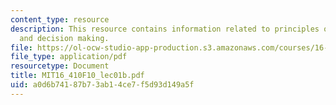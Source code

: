 ```yaml
---
content_type: resource
description: This resource contains information related to principles of autonomy
  and decision making.
file: https://ol-ocw-studio-app-production.s3.amazonaws.com/courses/16-410-principles-of-autonomy-and-decision-making-fall-2010/a0d6b74187b73ab14ce7f5d93d149a5f_MIT16_410F10_lec01b.pdf
file_type: application/pdf
resourcetype: Document
title: MIT16_410F10_lec01b.pdf
uid: a0d6b741-87b7-3ab1-4ce7-f5d93d149a5f
---
```

